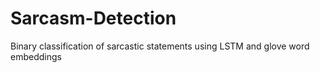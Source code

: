 # Sarcasm-Detection
Binary classification of sarcastic statements using LSTM and glove word embeddings
